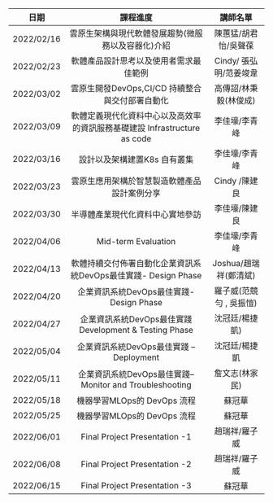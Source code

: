 | 日期     | 課程進度      |    講師名單  |
| ---------|:--------------------------------------------------------:|:-----:|
| 2022/02/16 | 雲原生架構與現代軟體發展趨勢(微服務以及容器化)介紹                        | 陳蕙猛/胡君怡/吳聲葆|
| 2022/02/23 | 軟體產品設計思考以及使用者需求最佳範例                                    | Cindy/ 張弘明/范姜竣韋|
| 2022/03/02 | 雲原生開發DevOps,CI/CD 持續整合與交付部署自動化                           | 高傳詔/林秉毅(林俊成) |
| 2022/03/09 | 軟體定義現代化資料中心以及高效率的資訊服務基礎建設 Infrastructure as code | 李佳壕/李青峰 |
| 2022/03/16 | 設計以及架構建置K8s 自有叢集                                              | 李佳壕/李青峰 |
| 2022/03/23 | 雲原生應用架構於智慧製造軟體產品設計案例分享                              | Cindy /陳建良 |
| 2022/03/30 | 半導體產業現代化資料中心實地參訪                                          | 李佳壕/陳建良 |
| 2022/04/06 | Mid-term Evaluation                                                       | 李佳壕/李青峰 |
| 2022/04/13 | 軟體持續交付佈署自動化企業資訊系統DevOps最佳實踐- Design Phase            | Joshua/趙瑞祥(鄭清斌) |
| 2022/04/20 | 企業資訊系統DevOps最佳實踐- Design Phase                                  | 羅子威(范競勻 , 吳振愷)|
| 2022/04/27 | 企業資訊系統DevOps最佳實踐Development & Testing Phase                     | 沈冠廷/楊捷凱) |
| 2022/05/04 | 企業資訊系統DevOps最佳實踐 –Deployment                                    | 沈冠廷/楊捷凱 |
| 2022/05/11 | 企業資訊系統DevOps最佳實踐–Monitor and Troubleshooting                    | 詹文志(林家民) |
| 2022/05/18 | 機器學習MLOps的 DevOps 流程                                               | 蘇冠華 |
| 2022/05/25 | 機器學習MLOps的 DevOps 流程                                               | 蘇冠華 |	
| 2022/06/01 | Final Project Presentation -1                                             | 趙瑞祥/羅子威 |
| 2022/06/08 | Final Project Presentation -2                                             | 趙瑞祥/羅子威 |	
| 2022/06/15 | Final Project Presentation -3                                             | 蘇冠華 |